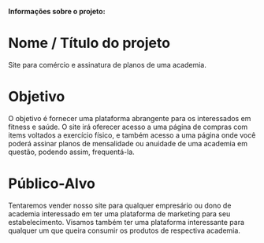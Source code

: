 **Informações sobre o projeto:**
# Nome / Título do projeto
Site para comércio e assinatura de planos de uma academia.

# Objetivo
O objetivo é fornecer uma plataforma abrangente para os interessados em fitness e saúde. O site irá oferecer acesso a uma página de compras com items voltados a exercício físico, e também acesso a uma página onde você poderá assinar planos de mensalidade ou anuidade de uma academia em questão, podendo assim, frequentá-la.

# Público-Alvo
Tentaremos vender nosso site para qualquer empresário ou dono de academia interessado em ter uma plataforma de marketing para seu estabelecimento. Visamos também ter uma plataforma interessante para qualquer um que queira consumir os produtos de respectiva academia.
